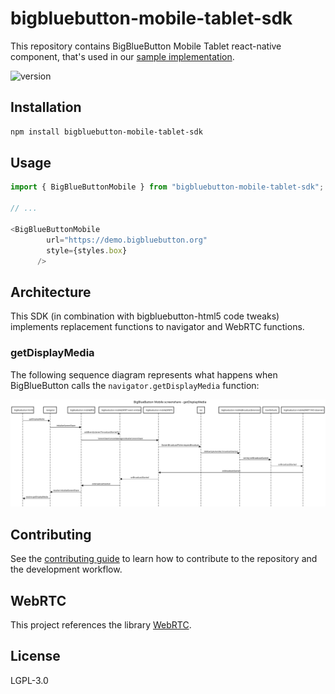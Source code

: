# bigbluebutton-mobile-tablet-sdk

This repository contains BigBlueButton Mobile Tablet react-native component, that's used in our [sample implementation](https://github.com/bigbluebutton/bigbluebutton-mobile-tablet).

![version](https://img.shields.io/npm/v/bigbluebutton-mobile-tablet-sdk.svg)


## Installation

```sh
npm install bigbluebutton-mobile-tablet-sdk
```

## Usage

```js
import { BigBlueButtonMobile } from "bigbluebutton-mobile-tablet-sdk";

// ...

<BigBlueButtonMobile
        url="https://demo.bigbluebutton.org"
        style={styles.box}
      />
```

## Architecture

This SDK (in combination with bigbluebutton-html5 code tweaks) implements replacement functions to navigator and WebRTC functions.

### getDisplayMedia

The following sequence diagram represents what happens when BigBlueButton calls the `navigator.getDisplayMedia` function:

<img src="/docs/uml/ios-screenshare/exported/BigBlueButton Mobile screenshare.svg"/>



## Contributing

See the [contributing guide](CONTRIBUTING.md) to learn how to contribute to the repository and the development workflow.

## WebRTC

This project references the library [WebRTC](https://webrtc.org).

## License

LGPL-3.0
